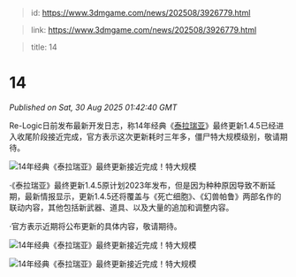 > id: https://www.3dmgame.com/news/202508/3926779.html

> link: https://www.3dmgame.com/news/202508/3926779.html

> title: 14

# 14
_Published on Sat, 30 Aug 2025 01:42:40 GMT_

Re-Logic日前发布最新开发日志，称14年经典《[泰拉瑞亚](https://www.3dmgame.com/games/terraria/)》最终更新1.4.5已经进入收尾阶段接近完成，官方表示这次更新耗时三年多，僵尸特大规模级别，敬请期待。

![14年经典《泰拉瑞亚》最终更新接近完成！特大规模](https://img.3dmgame.com/uploads/images/news/20250830/1756518116_174232.jpg)

·《泰拉瑞亚》最终更新1.4.5原计划2023年发布，但是因为种种原因导致不断延期，最新情报显示，更新1.4.5还将覆盖与《死亡细胞》、《幻兽帕鲁》两部名作的联动内容，其他包括新武器、道具、以及大量的追加和调整内容。

·官方表示近期将公布更新的具体内容，敬请期待。

![14年经典《泰拉瑞亚》最终更新接近完成！特大规模](https://img.3dmgame.com/uploads/images/news/20250830/1756518136_623545.jpg)

![14年经典《泰拉瑞亚》最终更新接近完成！特大规模](https://img.3dmgame.com/uploads/images/news/20250830/1756518136_752472.png)
